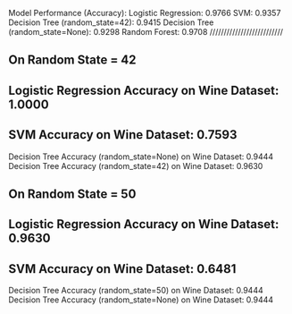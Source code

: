 Model Performance (Accuracy):
Logistic Regression: 0.9766
SVM: 0.9357
Decision Tree (random_state=42): 0.9415
Decision Tree (random_state=None): 0.9298
Random Forest: 0.9708
//////////////////////////
## On Random State = 42
Logistic Regression Accuracy on Wine Dataset: 1.0000
--------------------------------------------------
SVM Accuracy on Wine Dataset: 0.7593
-------------------------------------------------
Decision Tree Accuracy (random_state=None) on Wine Dataset: 0.9444
Decision Tree Accuracy (random_state=42) on Wine Dataset: 0.9630

## On Random State = 50
Logistic Regression Accuracy on Wine Dataset: 0.9630
-----------------------------------------------------
SVM Accuracy on Wine Dataset: 0.6481
------------------------------------------------------
Decision Tree Accuracy (random_state=50) on Wine Dataset: 0.9444
Decision Tree Accuracy (random_state=None) on Wine Dataset: 0.9444